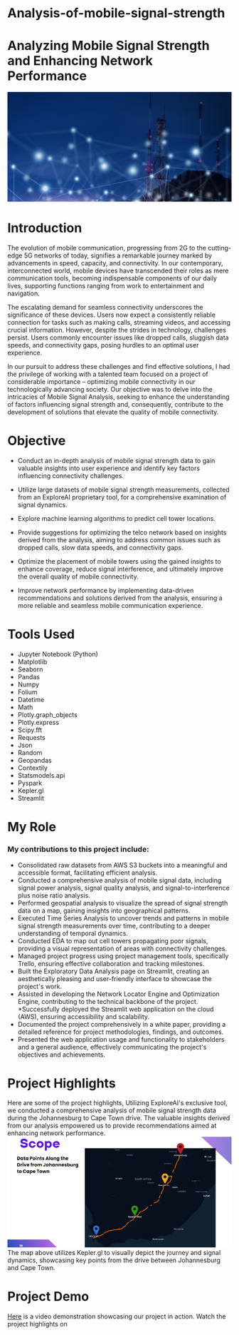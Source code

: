 # Analysis-of-mobile-signal-strength

# Analyzing Mobile Signal Strength and Enhancing Network Performance
![Home Page Image](Images/signals.png)

# Introduction
The evolution of mobile communication, progressing from 2G to the cutting-edge 5G networks of today, signifies a remarkable journey marked by advancements in speed, capacity, and connectivity. In our contemporary, interconnected world, mobile devices have transcended their roles as mere communication tools, becoming indispensable components of our daily lives, supporting functions ranging from work to entertainment and navigation.

The escalating demand for seamless connectivity underscores the significance of these devices. Users now expect a consistently reliable connection for tasks such as making calls, streaming videos, and accessing crucial information. However, despite the strides in technology, challenges persist. Users commonly encounter issues like dropped calls, sluggish data speeds, and connectivity gaps, posing hurdles to an optimal user experience.

In our pursuit to address these challenges and find effective solutions, I had the privilege of working with a talented team focused on a project of considerable importance – optimizing mobile connectivity in our technologically advancing society. Our objective was to delve into the intricacies of Mobile Signal Analysis, seeking to enhance the understanding of factors influencing signal strength and, consequently, contribute to the development of solutions that elevate the quality of mobile connectivity.

# Objective
* Conduct an in-depth analysis of mobile signal strength data to gain valuable insights into user experience and identify key factors influencing connectivity challenges.

* Utilize large datasets of mobile signal strength measurements, collected from an ExploreAI proprietary tool, for a comprehensive examination of signal dynamics.

* Explore machine learning algorithms to predict cell tower locations.

* Provide suggestions for optimizing the telco network based on insights derived from the analysis, aiming to address common issues such as dropped calls, slow data speeds, and connectivity gaps.

* Optimize the placement of mobile towers using the gained insights to enhance coverage, reduce signal interference, and ultimately improve the overall quality of mobile connectivity.

* Improve network performance by implementing data-driven recommendations and solutions derived from the analysis, ensuring a more reliable and seamless mobile communication experience.

# Tools Used
* Jupyter Notebook (Python)
* Matplotlib
* Seaborn
* Pandas
* Numpy
* Folium
* Datetime
* Math
* Plotly.graph_objects
* Plotly.express
* Scipy.fft
* Requests
* Json
* Random
* Geopandas
* Contextily
* Statsmodels.api
* Pyspark
* Kepler.gl
* Streamlit

# My Role
### My contributions to this project include:
* Consolidated raw datasets from AWS S3 buckets into a meaningful and accessible format, facilitating efficient analysis.
* Conducted a comprehensive analysis of mobile signal data, including signal power analysis, signal quality analysis, and signal-to-interference plus noise ratio analysis.
* Performed geospatial analysis to visualize the spread of signal strength data on a map, gaining insights into geographical patterns.
* Executed Time Series Analysis to uncover trends and patterns in mobile signal strength measurements over time, contributing to a deeper understanding of temporal dynamics.
* Conducted EDA to map out cell towers propagating poor signals, providing a visual representation of areas with connectivity challenges.
* Managed project progress using project management tools, specifically Trello, ensuring effective collaboration and tracking milestones.
* Built the Exploratory Data Analysis page on Streamlit, creating an aesthetically pleasing and user-friendly interface to showcase the project's work.
* Assisted in developing the Network Locator Engine and Optimization Engine, contributing to the technical backbone of the project.
*Successfully deployed the Streamlit web application on the cloud (AWS), ensuring accessibility and scalability.
* Documented the project comprehensively in a white paper, providing a detailed reference for project methodologies, findings, and outcomes.
* Presented the web application usage and functionality to stakeholders and a general audience, effectively communicating the project's objectives and achievements.

 # Project Highlights
 Here are some of the project highlights, 
 Utilizing ExploreAI's exclusive tool, we conducted a comprehensive analysis of mobile signal strength data during the Johannesburg to Cape Town drive. The valuable insights derived from our analysis empowered us to provide recommendations aimed at enhancing network performance. 
![Data Points](Images/data_points.PNG)
 The map above utilizes Kepler.gl to visually depict the journey and signal dynamics, showcasing key points from the drive between Johannesburg and Cape Town.

# Project Demo
[Here](https://www.youtube.com/watch?v=Vha8x66qtuI) is a video demonstration showcasing our project in action.
Watch the project highlights on 
